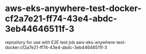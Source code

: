 # aws-eks-anywhere-test-docker-cf2a7e21-ff74-43e4-abdc-3eb44646511f-3
repository for use with E2E test job aws-eks-anywhere-test-docker:cf2a7e21-ff74-43e4-abdc-3eb44646511f-3
